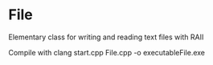 # File
Elementary class for writing and reading text files with RAII

Compile with clang start.cpp File.cpp -o executableFile.exe 

